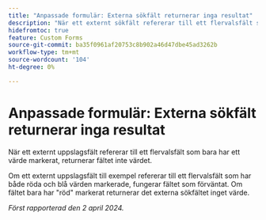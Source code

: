 ```yaml
---
title: "Anpassade formulär: Externa sökfält returnerar inga resultat"
description: "När ett externt sökfält refererar till ett flervalsfält som bara har ett värde markerat, returnerar fältet inte värdet."
hidefromtoc: true
feature: Custom Forms
source-git-commit: ba35f0961af20753c8b902a46d47dbe45ad3262b
workflow-type: tm+mt
source-wordcount: '104'
ht-degree: 0%

---
```



# Anpassade formulär: Externa sökfält returnerar inga resultat

När ett externt uppslagsfält refererar till ett flervalsfält som bara har ett värde markerat, returnerar fältet inte värdet.

Om ett externt uppslagsfält till exempel refererar till ett flervalsfält som har både röda och blå värden markerade, fungerar fältet som förväntat. Om fältet bara har &quot;röd&quot; markerat returnerar det externa sökfältet inget värde.

_Först rapporterad den 2 april 2024._

